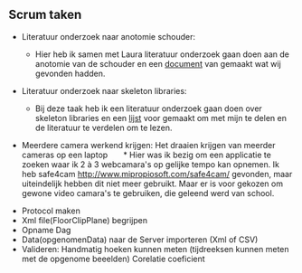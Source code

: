 ## Scrum taken

  * Literatuur onderzoek naar anotomie schouder:
    * Hier heb ik samen met Laura literatuur onderzoek gaan doen aan de anotomie van de schouder en een [document](anatomieSchouder.docx) van gemaakt wat wij gevonden hadden. 
    
  *  Literatuur onderzoek naar skeleton libraries:
      * Bij deze taak heb ik een literatuur onderzoek gaan doen over skeleton libraries en een [lijst](LiteratuurLijst.xlsx) voor gemaakt om met mijn te delen en de literatuur te verdelen om te lezen.
  
  * Meerdere camera werkend krijgen: Het draaien krijgen van meerder cameras op een laptop
          * Hier was ik bezig om een applicatie te zoeken waar ik 2 à 3 webcamara's op gelijke tempo kan opnemen.
            Ik heb safe4cam http://www.mipropiosoft.com/safe4cam/ gevonden, maar uiteindelijk hebben dit niet meer gebruikt.
             Maar er is voor gekozen om gewone video camara's te gebruiken, die geleend werd van school.
   
  - Protocol maken
  - Xml file(FloorClipPlane) begrijpen
  - Opname Dag
  - Data(opgenomenData) naar de Server importeren (Xml of CSV)
  - Valideren:
    Handmatig hoeken kunnen meten (tijdreeksen kunnen meten met de opgenome beeelden)
    Corelatie coeficient
    
 


